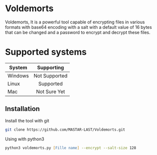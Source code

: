 # Voldemorts
Voldemorts, It is a powerful tool capable of encrypting files in various formats with base64 encoding with a salt with a default value of 16 bytes that can be changed and a password to encrypt and decrypt these files.

# Supported systems
| System      | Supporting |
| ----------- | :-----------: |
| Windows      | Not Supported      |
| Linux   | Supported        |
| Mac   | Not Sure Yet        |

## Installation
Install the tool with git

```bash
git clone https://github.com/MASTAR-LAST/Voldemorts.git
```
Using with python3

```zsh
python3 voldemorts.py [Fille name] --encrypt --salt-size 128
```
